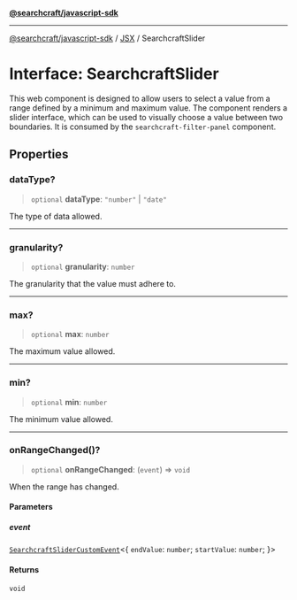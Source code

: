 [**@searchcraft/javascript-sdk**](https://docs.searchcraft.io/reference/sdk/js-vanilla/README.md)

***

[@searchcraft/javascript-sdk](https://docs.searchcraft.io/reference/sdk/js-vanilla/globals.md) / [JSX](https://docs.searchcraft.io/reference/sdk/js-vanilla/namespaces/JSX/README.md) / SearchcraftSlider

# Interface: SearchcraftSlider

This web component is designed to allow users to select a value from a range defined by a minimum and maximum value.
The component renders a slider interface, which can be used to visually choose a value between two boundaries.
It is consumed by the `searchcraft-filter-panel` component.

## Properties

### dataType?

> `optional` **dataType**: `"number"` \| `"date"`

The type of data allowed.

***

### granularity?

> `optional` **granularity**: `number`

The granularity that the value must adhere to.

***

### max?

> `optional` **max**: `number`

The maximum value allowed.

***

### min?

> `optional` **min**: `number`

The minimum value allowed.

***

### onRangeChanged()?

> `optional` **onRangeChanged**: (`event`) => `void`

When the range has changed.

#### Parameters

##### event

[`SearchcraftSliderCustomEvent`](https://docs.searchcraft.io/reference/sdk/js-vanilla/interfaces/SearchcraftSliderCustomEvent.md)\<\{ `endValue`: `number`; `startValue`: `number`; \}\>

#### Returns

`void`
